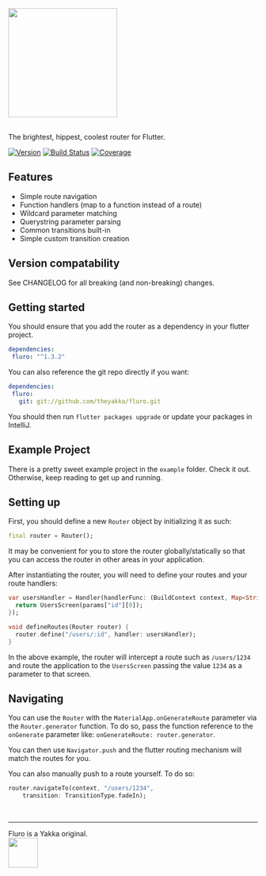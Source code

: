 <img src="https://storage.googleapis.com/product-logos/logo_fluro.png" width="220">
<br/><br/>

The brightest, hippest, coolest router for Flutter.

[![Version](https://img.shields.io/badge/version-1.3.2-blue.svg)](https://pub.dartlang.org/packages/fluro)
[![Build Status](https://travis-ci.org/theyakka/fluro.svg?branch=master)](https://travis-ci.org/theyakka/fluro)
[![Coverage](https://codecov.io/gh/theyakka/fluro/branch/master/graph/badge.svg)](https://codecov.io/gh/theyakka/fluro)

## Features

- Simple route navigation
- Function handlers (map to a function instead of a route)
- Wildcard parameter matching
- Querystring parameter parsing
- Common transitions built-in
- Simple custom transition creation

## Version compatability

See CHANGELOG for all breaking (and non-breaking) changes.

## Getting started

You should ensure that you add the router as a dependency in your flutter project.
```yaml
dependencies:
 fluro: "^1.3.2"
```

You can also reference the git repo directly if you want:
```yaml
dependencies:
 fluro:
   git: git://github.com/theyakka/fluro.git
```


You should then run `flutter packages upgrade` or update your packages in IntelliJ.

## Example Project

There is a pretty sweet example project in the `example` folder. Check it out. Otherwise, keep reading to get up and running.

## Setting up

First, you should define a new `Router` object by initializing it as such:
```dart
final router = Router();
```
It may be convenient for you to store the router globally/statically so that
you can access the router in other areas in your application.

After instantiating the router, you will need to define your routes and your route handlers:
```dart
var usersHandler = Handler(handlerFunc: (BuildContext context, Map<String, dynamic> params) {
  return UsersScreen(params["id"][0]);
});

void defineRoutes(Router router) {
  router.define("/users/:id", handler: usersHandler);
}
```

In the above example, the router will intercept a route such as
`/users/1234` and route the application to the `UsersScreen` passing
the value `1234` as a parameter to that screen.

## Navigating

You can use the `Router` with the `MaterialApp.onGenerateRoute` parameter
via the `Router.generator` function. To do so, pass the function reference to
the `onGenerate` parameter like: `onGenerateRoute: router.generator`.

You can then use `Navigator.push` and the flutter routing mechanism will match the routes
for you.

You can also manually push to a route yourself. To do so:

```dart
router.navigateTo(context, "/users/1234",
    transition: TransitionType.fadeIn);
```
<br/>
<hr/>
Fluro is a Yakka original.
<br/>
<a href="https://theyakka.com" target="_yakka">
<img src="https://storage.googleapis.com/yakka-logos/logo_wordmark.png"
  width="60"></a>
